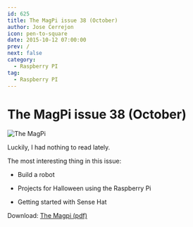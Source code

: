 ```yaml
---
id: 625
title: The MagPi issue 38 (October)
author: Jose Cerrejon
icon: pen-to-square
date: 2015-10-12 07:00:00
prev: /
next: false
category:
  - Raspberry PI
tag:
  - Raspberry PI
---
```


# The MagPi issue 38 (October)

![The MagPi](/images/2015/10/Magpi38.jpg)

Luckily, I had nothing to read lately.

The most interesting thing in this issue:

* Build a robot

* Projects for Halloween using the Raspberry Pi

* Getting started with Sense Hat

Download: [The Magpi (pdf)](https://www.raspberrypi.org/magpi-issues/MagPi38.pdf)